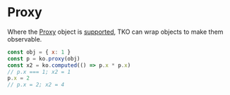 # Proxy

Where the [Proxy](https://developer.mozilla.org/en-US/docs/Web/JavaScript/Reference/Global_Objects/Proxy) object is [supported](https://caniuse.com/#search=Proxy), TKO can wrap objects to make them observable.

```Javascript
const obj = { x: 1 }
const p = ko.proxy(obj)
const x2 = ko.computed(() => p.x * p.x)
// p.x === 1; x2 = 1
p.x = 2
// p.x = 2; x2 = 4
```

